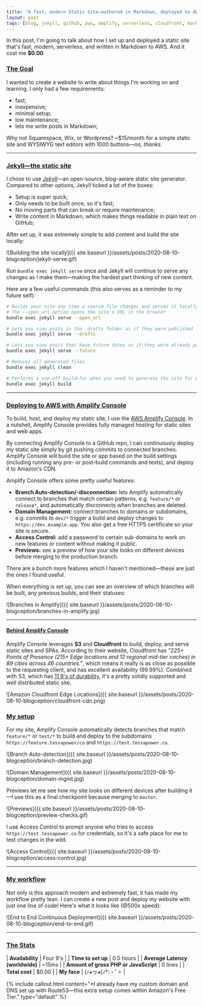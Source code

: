 ```yaml
---
title: "A fast, modern Static Site—authored in Markdown, deployed to AWS"
layout: post
tags: [blog, jekyll, github, aws, amplify, serverless, cloudfront, markdown]
---
```

In this post, I'm going to talk about how I set up and deployed a static site that's fast, modern, serverless, and written in Markdown to AWS. And it cost me **$0.00**.

### [The Goal](#the-goal)

I wanted to create a website to write about things I'm working on and learning. I only had a few requirements:
<!--more-->

- fast;
- inexpensive;
- minimal setup;
- low maintenance;
- lets me write posts in Markdown;

Why not Squarespace, Wix, or Wordpress? ~$15/month for a simple static site and WYSIWYG text editors with 1000 buttons—*no, thanks*.

---
### [Jekyll—the static site](#jekyll-the-static-site)

I chose to use *[Jekyll](https://jekyllrb.com/)*—an open-source, blog-aware static site generator. Compared to other options, Jekyll ticked a lot of the boxes:

- Setup is super quick;
- Only needs to be built once, so it's fast;
- No moving parts that can break or require maintenance;
- Write content in Markdown, which makes things readable in plain text on GitHub;

After set up, it was extremely simple to add content and build the site locally:

![Building the site locally]({{ site.baseurl }}/assets/posts/2020-08-10-blogception/jekyll-serve.gif)

Run `bundle exec jekyll serve` once and Jekyll will continue to serve any changes as I make them—making the hardest part thinking of new content.

Here are a few useful commands (this also serves as a reminder to my future self):

```bash
# Builds your site any time a source file changes and serves it locally
# The --open_url option opens the site's URL in the browser
bundle exec jekyll serve --open_url

# Lets you view posts in the _drafts folder as if they were published
bundle exec jekyll serve --drafts

# Lets you view posts that have future dates as if they were already published
bundle exec jekyll serve --future

# Removes all generated files
bundle exec jekyll clean

# Performs a one-off build—for when you need to generate the site for production
bundle exec jekyll build
```

---

### [Deploying to AWS with Amplify Console](#deplying-to-aws-with-amplify-console)

To build, host, and deploy my static site, I use the [AWS Amplify Console](https://aws.amazon.com/amplify/hosting/). In a nutshell, Amplify Console provides fully managed hosting for static sites and web apps.

By connecting Amplify Console to a GitHub repo, I can continuously deploy my static site simply by git pushing commits to connected branches. Amplify Console will build the site or app based on the build settings (including running any pre- or post-build commands and tests), and deploy it to Amazon's CDN.

Amplify Console offers some pretty useful features:

- **Branch Auto-detection/-disconnection:** lets Amplify automatically connect to branches that match certain patterns, e.g. `feature/*` or `release*`, and automatically disconnects when branches are deleted.
- **Domain Management:** connect branches to domains or subdomains, e.g. commits to `dev/*` trigger a build and deploy changes to `https://dev.example.app`. You also get a free HTTPS certificate so your site is secure.
- **Access Control:** add a password to certain sub-domains to work on new features or content without making it public.
- **Previews:** see a preview of how your site looks on different devices before merging to the production branch.

There are a bunch more features which I haven't mentioned—these are just the ones I found useful.

When everything is set up, you can see an overview of which branches will be built, any previous builds, and their statuses:

![Branches in Amplify]({{ site.baseurl }}/assets/posts/2020-08-10-blogception/branches-in-amplify.jpg)

---
#### [Behind Amplify Console](#behind-amplify-console)

Amplify Console leverages **S3** and **Cloudfront** to build, deploy, and serve static sites and SPAs. According to their website, Cloudfront has *"225+ Points of Presence (215+ Edge locations and 12 regional mid-tier caches) in 89 cities across 46 countries."*, which means it really is as close as possible to the requesting client, and has excellent availability (99.99%). Combined with S3, which has [11 9's of durability](https://docs.aws.amazon.com/AmazonS3/latest/userguide/DataDurability.html), it's a pretty solidly supported and well distributed static site.

![Amazon Cloudfront Edge Locations]({{ site.baseurl }}/assets/posts/2020-08-10-blogception/cloudfront-cdn.png)

### [My setup](#my-setup)

For my site, Amplify Console automatically detects branches that match `feature/*` or `test/*` to build and deploy to the subdomains `https://feature.tessapower/co` and `https://test.tessapower.co`.

![Branch Auto-detection]({{ site.baseurl }}/assets/posts/2020-08-10-blogception/branch-detection.jpg)

![Domain Management]({{ site.baseurl }}/assets/posts/2020-08-10-blogception/domain-mgmt.jpg)

Previews let me see how my site looks on different devices after building it—I use this as a final checkpoint because merging to `master`.

![Previews]({{ site.baseurl }}/assets/posts/2020-08-10-blogception/preview-checks.gif)

I use Access Control to prompt anyone who tries to access `https://test.tessapower.co` for credentials, so it's a safe place for me to test changes in the wild.

![Access Control]({{ site.baseurl }}/assets/posts/2020-08-10-blogception/access-control.jpg)

---
### [My workflow](my-workflow)

Not only is this approach modern and extremely fast, it has made my workflow pretty lean. I can create a new post and deploy my website with just one line of code! Here's what it looks like (@500x speed):

![End to End Continuous Deployment]({{ site.baseurl }}/assets/posts/2020-08-10-blogception/end-to-end.gif)

---
### [The Stats](#the-stats)

| **Availability**                      | Four 9's        |
| **Time to set up**                    | 0.5 hours       |
| **Average Latency (worldwide)**       | ~15ms           |
| **Amount of gross PHP or JavaScript** | 0 lines         |
| **Total cost**                        | $0.00           |
| **My face**                           | (ﾉ◕ヮ◕)ﾉ*:・ﾟ✧ |

{% include callout.html
    content="*I already have my custom domain and DNS set up with Route53—this extra setup comes within Amazon's Free Tier."
    type="default" %}
